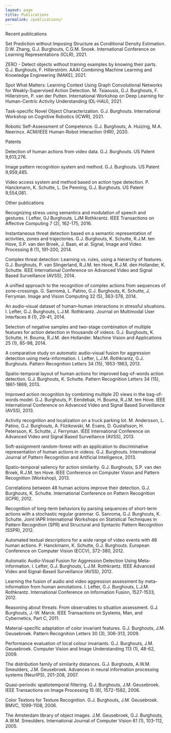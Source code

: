 ```yaml
---
layout: page
title: Publications
permalink: /publications/
---
```


Recent publications

Set Prediction without Imposing Structure as Conditional Density Estimation. D.W. Zhang, G.J. Burghouts, C.G.M. Snoek. International Conference on Learning Representations (ICLR), 2021.

ZERO - Detect objects without training examples by knowing their parts. G.J. Burghouts, F. Hillerström. AAAI Combining Machine Learning and Knowledge Engineering (MAKE), 2021.

Spot What Matters: Learning Context Using Graph Convolutional Networks for Weakly-Supervised Action Detection. M. Tsiaousis, G.J. Burghouts, F. Hillerstrom, P. van der Putten. International Workshop on Deep Learning for Human-Centric Activity Understanding (DL-HAU), 2021.

Task-specific Novel Object Characterization. G.J. Burghouts. International Workshop on Cognitive Robotics (ICWR), 2021.

Robotic Self-Assessment of Competence. G.J. Burghouts, A. Huizing, M.A. Neerincx. ACM/IEEE Human-Robot Interaction (HRI), 2020.

Patents

Detection of human actions from video data. G.J. Burghouts. US Patent 9,613,276.

Image pattern recognition system and method. G.J. Burghouts. US Patent 9,959,485.

Video access system and method based on action type detection. P. Hanckmann, K. Schutte, L. De Penning, G.J. Burghouts. US Patent 9,554,081.

Other publications

Recognizing stress using semantics and modulation of speech and gestures. I Lefter, GJ Burghouts, LJM Rothkrantz. IEEE Transactions on Affective Computing 7 (2), 162-175, 2016.

Instantaneous threat detection based on a semantic representation of activities, zones and trajectories. G.J. Burghouts, K. Schutte, R.J.M. ten Hove, S.P. van den Broek, J. Baan, et al. Signal, Image and Video Processing 8 (1), 191-200, 2014.

Complex threat detection: Learning vs. rules, using a hierarchy of features. G.J. Burghouts, P. van Slingerland, R.J.M. ten Hove, R.J.M. den Hollander, K. Schutte. IEEE International Conference on Advanced Video and Signal Based Surveillance (AVSS), 2014.

A unified approach to the recognition of complex actions from sequences of zone-crossings. G. Sanromà, L. Patino, G.J. Burghouts, K. Schutte, J. Ferryman. Image and Vision Computing 32 (5), 363-378, 2014.

An audio-visual dataset of human–human interactions in stressful situations. I. Lefter, G.J. Burghouts, L.J.M. Rothkrantz. Journal on Multimodal User Interfaces 8 (1), 29-41, 2014.

Selection of negative samples and two-stage combination of multiple features for action detection in thousands of videos. G.J. Burghouts, K. Schutte, H. Bouma, R.J.M. den Hollander. Machine Vision and Applications 25 (1), 85-98, 2014.

A comparative study on automatic audio–visual fusion for aggression detection using meta-information. I. Lefter, L.J.M. Rothkrantz, G.J. Burghouts. Pattern Recognition Letters 34 (15), 1953-1963, 2013.

Spatio-temporal layout of human actions for improved bag-of-words action detection. G.J. Burghouts, K. Schutte. Pattern Recognition Letters 34 (15), 1861-1869, 2013.

Improved action recognition by combining multiple 2D views in the bag-of-words model. G.J. Burghouts, P. Eendebak, H.  Bouma, R.J.M. ten Hove. IEEE International Conference on Advanced Video and Signal Based Surveillance (AVSS), 2013.

Activity recognition and localization on a truck parking lot. M. Andersson, L. Patino, G.J. Burghouts, A. Flizikowski, M. Evans, D. Gustafsson, H. Petersson, K. Schutte, J. Ferryman. IEEE International Conference on Advanced Video and Signal Based Surveillance (AVSS), 2013.

Soft-assignment random-forest with an application to discriminative representation of human actions in videos. G.J. Burghouts. International Journal of Pattern Recognition and Artificial Intelligence, 2013.

Spatio-temporal saliency for action similarity. G.J. Burghouts, S.P. van den Broek, R.J.M. ten Hove. IEEE Conference on Computer Vision and Pattern Recognition (Workshop), 2013.

Correlations between 48 human actions improve their detection. G.J. Burghouts, K. Schutte. International Conference on Pattern Recognition (ICPR), 2012.

Recognition of long-term behaviors by parsing sequences of short-term actions with a stochastic regular grammar. G. Sanroma, G.J. Burghouts, K. Schutte. Joint IAPR International Workshops on Statistical Techniques in Pattern Recognition (SPR) and Structural and Syntactic Pattern Recognition (SSPR), 2012.

Automated textual descriptions for a wide range of video events with 48 human actions. P. Hanckmann, K. Schutte, G.J. Burghouts. European Conference on Computer Vision (ECCV), 372-380, 2012.

Automatic Audio-Visual Fusion for Aggression Detection Using Meta-information. I. Lefter, G.J. Burghouts, L.J.M. Rothkrantz. IEEE Advanced Video and Signal-Based Surveillance (AVSS), 2012.

Learning the fusion of audio and video aggression assessment by meta-information from human annotations. I. Lefter, G.J. Burghouts, L.J.M. Rothkrantz. International Conference on Information Fusion, 1527-1533, 2012.

Reasoning about threats: From observables to situation assessment. G.J. Burghouts, J.-W. Marck. IEEE Transactions on Systems, Man, and Cybernetics, Part C, 2011.

Material-specific adaptation of color invariant features. G.J. Burghouts, J.M. Geusebroek. Pattern Recognition Letters 30 (3), 306-313, 2009.

Performance evaluation of local colour invariants. G.J. Burghouts, J.M. Geusebroek. Computer Vision and Image Understanding 113 (1), 48-62, 2009.

The distribution family of similarity distances. G.J. Burghouts, A.W.M. Smeulders, J.M. Geusebroek. Advances in neural information processing systems (NeurIPS), 201-208, 2007.

Quasi-periodic spatiotemporal filtering. G.J. Burghouts, J.M. Geusebroek. IEEE Transactions on Image Processing 15 (6), 1572-1582, 2006.

Color Textons for Texture Recognition. G.J. Burghouts, J.M. Geusebroek. BMVC, 1099-1108, 2006.

The Amsterdam library of object images. J.M. Geusebroek, G.J. Burghouts, A.W.M. Smeulders. International Journal of Computer Vision 61 (1), 103-112, 2005.
